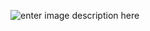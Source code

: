 ![enter image description here](https://cdn.discordapp.com/attachments/963008590094938112/1093123224335818782/back1.png)
